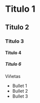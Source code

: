 # Titulo 1
## Titulo 2
### Titulo 3
#### Titulo 4
##### Titulo 6


Viñetas 
* Bullet 1
* Bullet 2
* Bullet 3
